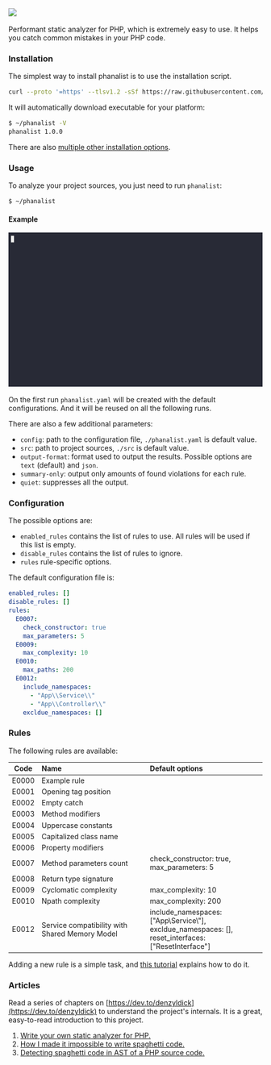 <img src="https://raw.githubusercontent.com/denzyldick/phanalist/main/docs/branding/banner-cropped.png"/>

Performant static analyzer for PHP, which is extremely easy to use. It helps you catch common mistakes in your PHP code.


### Installation

The simplest way to install phanalist is to use the installation script.

```bash
curl --proto '=https' --tlsv1.2 -sSf https://raw.githubusercontent.com/denzyldick/phanalist/main/bin/init.sh | sh
```

It will automatically download executable for your platform:
```bash
$ ~/phanalist -V
phanalist 1.0.0
```

There are also [multiple other installation options](./docs/installation.md).

### Usage

To analyze your project sources, you just need to run `phanalist`:
```
$ ~/phanalist
```
#### Example
![Example](docs/branding/example.gif)

On the first run `phanalist.yaml` will be created with the default configurations. And it will be reused on all the following runs.

There are also a few additional parameters:
- `config`: path to the configuration file, `./phanalist.yaml` is default value.
- `src`: path to project sources, `./src` is default value.
- `output-format`: format used to output the results. Possible options are `text` (default) and `json`.
- `summary-only`: output only amounts of found violations for each rule.
- `quiet`: suppresses all the output.


### Configuration

The possible options are:
- `enabled_rules` contains the list of rules to use. All rules will be used if this list is empty.
- `disable_rules` contains the list of rules to ignore.
- `rules` rule-specific options.

The default configuration file is:
```yaml
enabled_rules: []
disable_rules: []
rules:
  E0007:
    check_constructor: true
    max_parameters: 5
  E0009:
    max_complexity: 10
  E0010:
    max_paths: 200
  E0012: 
    include_namespaces: 
      - "App\\Service\\"
      - "App\\Controller\\"
    excldue_namespaces: []
```

### Rules

The following rules are available:

| Code  | Name                                           | Default options                                                                                              |
|:-----:|:-----------------------------------------------|:-------------------------------------------------------------------------------------------------------------|
| E0000 | Example rule                                   |                                                                                                              |
| E0001 | Opening tag position                           |                                                                                                              |
| E0002 | Empty catch                                    |                                                                                                              |
| E0003 | Method modifiers                               |                                                                                                              |
| E0004 | Uppercase constants                            |                                                                                                              |
| E0005 | Capitalized class name                         |                                                                                                              |
| E0006 | Property modifiers                             |                                                                                                              |
| E0007 | Method parameters count                        | check_constructor: true, max_parameters: 5                                                                   |
| E0008 | Return type signature                          |                                                                                                              |
| E0009 | Cyclomatic complexity                          | max_complexity: 10                                                                                           |
| E0010 | Npath complexity                               | max_complexity: 200                                                                                          |
| E0012 | Service compatibility with Shared Memory Model | include_namespaces: ["App\\Service\\"],<br/>excldue_namespaces: [],<br/>reset_interfaces: ["ResetInterface"] |

Adding a new rule is a simple task, and [this tutorial](./docs/adding_new_rule.md) explains how to do it.


### Articles

Read a series of chapters on [https://dev.to/denzyldick](https://dev.to/denzyldick) to understand the project's internals. It 
is a great, easy-to-read introduction to this project. 

1. [Write your own static analyzer for PHP.](https://dev.to/denzyldick/the-beginning-of-my-php-static-analyzer-in-rust-5bp8)
2. [How I made it impossible to write spaghetti code.](https://dev.to/denzyldick/how-i-made-it-impossible-to-write-spaghetti-code-dg4)
3. [Detecting spaghetti code in AST of a PHP source code.](https://dev.to/denzyldick/traversing-an-ast-of-php-source-code-2kee)

